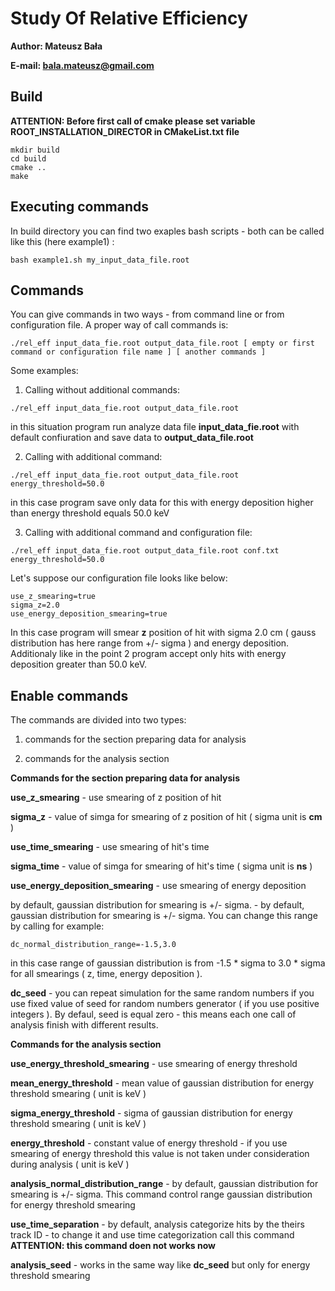 # Study Of Relative Efficiency
**Author: Mateusz Bała**

**E-mail: bala.mateusz@gmail.com**

## Build

**ATTENTION: Before first call of cmake please set variable ROOT_INSTALLATION_DIRECTOR in CMakeList.txt file**

```
mkdir build
cd build
cmake ..
make
```

## Executing commands
In build directory you can find two exaples bash scripts - both can be called like this (here example1) :
```
bash example1.sh my_input_data_file.root
```

## Commands
You can give commands in two ways - from command line or from configuration file.
A proper way of call commands is:
```
./rel_eff input_data_fie.root output_data_file.root [ empty or first command or configuration file name ] [ another commands ]
```
Some examples:
1. Calling without additional commands:
```
./rel_eff input_data_fie.root output_data_file.root
```
in this situation program run analyze data file **input_data_fie.root** with default confiuration and save data to **output_data_file.root**

2. Calling with additional command:
```
./rel_eff input_data_fie.root output_data_file.root energy_threshold=50.0
```
in this case program save only data for this with energy deposition higher than energy threshold equals 50.0 keV

3. Calling with additional command and configuration file:
```
./rel_eff input_data_fie.root output_data_file.root conf.txt energy_threshold=50.0
```
Let's suppose our configuration file looks like below:
```
use_z_smearing=true
sigma_z=2.0
use_energy_deposition_smearing=true
```
In this case program will smear **z** position of hit with sigma 2.0 cm ( gauss distribution has here range from +/- sigma ) and energy deposition. Additionaly like in the point 2 program accept only hits with energy deposition greater than 50.0 keV.

## Enable commands

The commands are divided into two types: 
1. commands for the section preparing data for analysis

2. commands for the analysis section

**Commands for the section preparing data for analysis**

**use_z_smearing** - use smearing of z position of hit

**sigma_z** - value of simga for smearing of z position of hit ( sigma unit is **cm** )

**use_time_smearing** - use smearing of hit's time

**sigma_time** - value of simga for smearing of hit's time ( sigma unit is **ns** )

**use_energy_deposition_smearing** - use smearing of energy deposition

by default, gaussian distribution for smearing is +/- sigma. - by default, gaussian distribution for smearing is +/- sigma. You can change this range by calling for example:
```
dc_normal_distribution_range=-1.5,3.0
```
in this case range of gaussian distribution is from -1.5 * sigma to 3.0 * sigma for all smearings ( z, time, energy deposition ).

**dc_seed** - you can repeat simulation for the same random numbers if you use fixed value of seed for random numbers generator ( if you use positive integers ). By defaul, seed is equal zero - this means each one call of analysis finish with different results.

**Commands for the analysis section**

**use_energy_threshold_smearing** - use smearing of energy threshold

**mean_energy_threshold** - mean value of gaussian distribution for energy threshold smearing ( unit is keV )

**sigma_energy_threshold** - sigma of gaussian distribution for energy threshold smearing ( unit is keV )

**energy_threshold** - constant value of energy threshold - if you use smearing of energy threshold this value is not taken under consideration during analysis ( unit is keV )

**analysis_normal_distribution_range** - by default, gaussian distribution for smearing is +/- sigma. This command control range  gaussian distribution for energy threshold smearing

**use_time_separation** - by default, analysis categorize hits by the theirs track ID - to change it and use time categorization call this command **ATTENTION: this command doen not works now**

**analysis_seed** - works in the same way like **dc_seed** but only for energy threshold smearing







